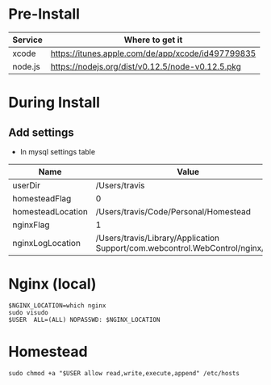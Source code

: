 # Pre-Install
Service | Where to get it
---- | ----
xcode | https://itunes.apple.com/de/app/xcode/id497799835
node.js | https://nodejs.org/dist/v0.12.5/node-v0.12.5.pkg

# During Install

## Add settings
- In mysql settings table

Name | Value
---- | ----
userDir | /Users/travis
homesteadFlag | 0
homesteadLocation | /Users/travis/Code/Personal/Homestead
nginxFlag | 1
nginxLogLocation | /Users/travis/Library/Application Support/com.webcontrol.WebControl/nginx/logs

# Nginx (local)
```
$NGINX_LOCATION=which nginx
sudo visudo
$USER  ALL=(ALL) NOPASSWD: $NGINX_LOCATION
```

# Homestead
`sudo chmod +a "$USER allow read,write,execute,append" /etc/hosts`